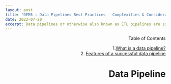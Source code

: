 ```yaml
---
layout: post
title: "DEM5 : Data Pipelines Best Practices - Complexities & Considerations "
date: 2022-07-20
excerpt: Data pipelines or otherwise also known as ETL pipelines are simply a sequence of actions that deliver data from source to desitnation both effciently and reliably to make it suitable for driving analytics and valuable insights. As the cornerstone of data engineering solution, i discuss the difficulties in building these pipelines and the core capabilities that ought to be embraced. 
---
```

<div style='text-align: right;'>
Table of Contents 

1.[What is a data pipeline?](#data-pipeline)<br>
2. [Features of a successful data pipeline](#core-capabilites)<br> 

# Data Pipeline
</div>
